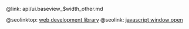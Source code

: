 @link: api/ui.baseview_$width_other.md

@seolinktop: [web development library](https://webix.com)
@seolink: [javascript window open](https://webix.com/widget/window/)